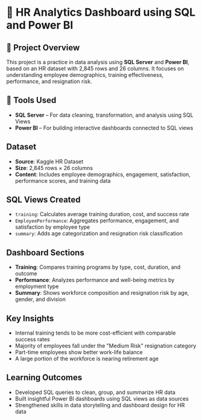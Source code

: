 # 💼 HR Analytics Dashboard using SQL and Power BI

## 📌 Project Overview  
This project is a practice in data analysis using **SQL Server** and **Power BI**, based on an HR dataset with 2,845 rows and 26 columns. It focuses on understanding employee demographics, training effectiveness, performance, and resignation risk.

## 🧰 Tools Used  
- **SQL Server** – For data cleaning, transformation, and analysis using SQL Views  
- **Power BI** – For building interactive dashboards connected to SQL views

## Dataset  
- **Source**: Kaggle HR Dataset  
- **Size**: 2,845 rows × 26 columns  
- **Content**: Includes employee demographics, engagement, satisfaction, performance scores, and training data

## SQL Views Created  
- `training`: Calculates average training duration, cost, and success rate  
- `EmployeePerformance`: Aggregates performance, engagement, and satisfaction by employee type  
- `summary`: Adds age categorization and resignation risk classification

## Dashboard Sections  
- **Training**: Compares training programs by type, cost, duration, and outcome  
- **Performance**: Analyzes performance and well-being metrics by employment type  
- **Summary**: Shows workforce composition and resignation risk by age, gender, and division

## Key Insights  
- Internal training tends to be more cost-efficient with comparable success rates  
- Majority of employees fall under the "Medium Risk" resignation category  
- Part-time employees show better work-life balance  
- A large portion of the workforce is nearing retirement age

## Learning Outcomes  
- Developed SQL queries to clean, group, and summarize HR data  
- Built insightful Power BI dashboards using SQL views as data sources  
- Strengthened skills in data storytelling and dashboard design for HR data
